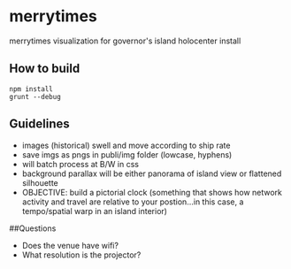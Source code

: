 # merrytimes

merrytimes visualization for governor's island holocenter install

## How to build

```
npm install
grunt --debug
```

## Guidelines
* images (historical) swell and move according to ship rate
* save imgs as pngs in publi/img folder (lowcase, hyphens)
* will batch process at B/W in css
* background parallax will be either panorama of island view or flattened silhouette
* OBJECTIVE: build a pictorial clock (something that shows how network activity and travel are relative to your postion...in this case, a tempo/spatial warp in an island interior)


##Questions
* Does the venue have wifi?
* What resolution is the projector?